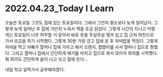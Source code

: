 # 2022.04.23_Today I Learn 

오늘은 토요일 그것도 집에 있는 토요일이다. 그래서 그런지 평소보다 늦게 일어났다. 그렇게 늦게 일어난 후 집에 가만히 누워서 책을 조금 읽었다. 그렇게 시간이 지나고 이렇게는 토요일이 너무 허무할 거 같아서 바로 옷을 주섬주섬 챙겨 입고 집 근처 하천으로 가서 조깅을 하기 시작했다. 그렇게 30분 가량 걷고 집에 온 후 저녁밥을 먹었다. 그렇게 저녁을 먹고 아빠가 할머니 집에 가자고 해서 오렌지, 짭짭이를 사서  할머니 집으로 향했다. 그리고 할머니 집에서 간단하게 얘기를 마치고 집으로 와서 모이자 회의를 시작했다. 뭐 회의도 간단하게 끝이 나고 씻고 잠에 든다... 

내일 학교 일찍가서 공부해야겠다. 